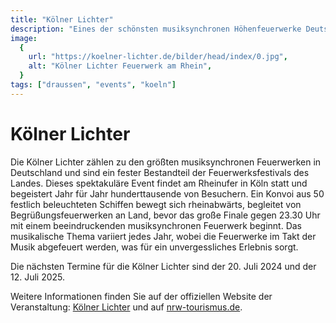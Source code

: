 ```yaml
---
title: "Kölner Lichter"
description: "Eines der schönsten musiksynchronen Höhenfeuerwerke Deutschlands"
image:
  {
    url: "https://koelner-lichter.de/bilder/head/index/0.jpg",
    alt: "Kölner Lichter Feuerwerk am Rhein",
  }
tags: ["draussen", "events", "koeln"]
---
```


# Kölner Lichter

Die Kölner Lichter zählen zu den größten musiksynchronen Feuerwerken in Deutschland und sind ein fester Bestandteil der Feuerwerksfestivals des Landes. Dieses spektakuläre Event findet am Rheinufer in Köln statt und begeistert Jahr für Jahr hunderttausende von Besuchern. Ein Konvoi aus 50 festlich beleuchteten Schiffen bewegt sich rheinabwärts, begleitet von Begrüßungsfeuerwerken an Land, bevor das große Finale gegen 23.30 Uhr mit einem beeindruckenden musiksynchronen Feuerwerk beginnt. Das musikalische Thema variiert jedes Jahr, wobei die Feuerwerke im Takt der Musik abgefeuert werden, was für ein unvergessliches Erlebnis sorgt.

Die nächsten Termine für die Kölner Lichter sind der 20. Juli 2024 und der 12. Juli 2025.

Weitere Informationen finden Sie auf der offiziellen Website der Veranstaltung: [Kölner Lichter](https://koelner-lichter.de) und auf [nrw-tourismus.de](https://www.nrw-tourismus.de).
